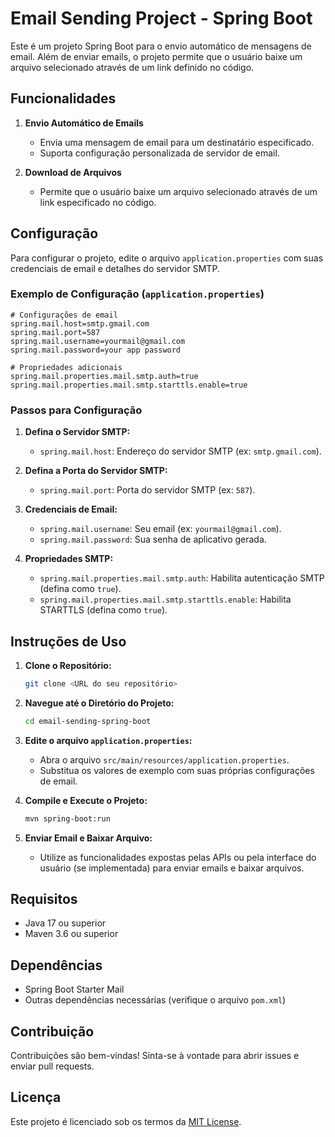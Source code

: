 # Email Sending Project - Spring Boot

Este é um projeto Spring Boot para o envio automático de mensagens de email. Além de enviar emails, o projeto permite que o usuário baixe um arquivo selecionado através de um link definido no código.

## Funcionalidades

1. **Envio Automático de Emails**
    - Envia uma mensagem de email para um destinatário especificado.
    - Suporta configuração personalizada de servidor de email.

2. **Download de Arquivos**
    - Permite que o usuário baixe um arquivo selecionado através de um link especificado no código.

## Configuração

Para configurar o projeto, edite o arquivo `application.properties` com suas credenciais de email e detalhes do servidor SMTP.

### Exemplo de Configuração (`application.properties`)

```properties
# Configurações de email
spring.mail.host=smtp.gmail.com
spring.mail.port=587
spring.mail.username=yourmail@gmail.com
spring.mail.password=your app password

# Propriedades adicionais
spring.mail.properties.mail.smtp.auth=true
spring.mail.properties.mail.smtp.starttls.enable=true
```

### Passos para Configuração

1. **Defina o Servidor SMTP:**
    - `spring.mail.host`: Endereço do servidor SMTP (ex: `smtp.gmail.com`).

2. **Defina a Porta do Servidor SMTP:**
    - `spring.mail.port`: Porta do servidor SMTP (ex: `587`).

3. **Credenciais de Email:**
    - `spring.mail.username`: Seu email (ex: `yourmail@gmail.com`).
    - `spring.mail.password`: Sua senha de aplicativo gerada.

4. **Propriedades SMTP:**
    - `spring.mail.properties.mail.smtp.auth`: Habilita autenticação SMTP (defina como `true`).
    - `spring.mail.properties.mail.smtp.starttls.enable`: Habilita STARTTLS (defina como `true`).

## Instruções de Uso

1. **Clone o Repositório:**
    ```sh
    git clone <URL do seu repositório>
    ```

2. **Navegue até o Diretório do Projeto:**
    ```sh
    cd email-sending-spring-boot
    ```

3. **Edite o arquivo `application.properties`:**
    - Abra o arquivo `src/main/resources/application.properties`.
    - Substitua os valores de exemplo com suas próprias configurações de email.

4. **Compile e Execute o Projeto:**
    ```sh
    mvn spring-boot:run
    ```

5. **Enviar Email e Baixar Arquivo:**
    - Utilize as funcionalidades expostas pelas APIs ou pela interface do usuário (se implementada) para enviar emails e baixar arquivos.

## Requisitos

- Java 17 ou superior
- Maven 3.6 ou superior

## Dependências

- Spring Boot Starter Mail
- Outras dependências necessárias (verifique o arquivo `pom.xml`)

## Contribuição

Contribuições são bem-vindas! Sinta-se à vontade para abrir issues e enviar pull requests.

## Licença

Este projeto é licenciado sob os termos da [MIT License](LICENSE).

